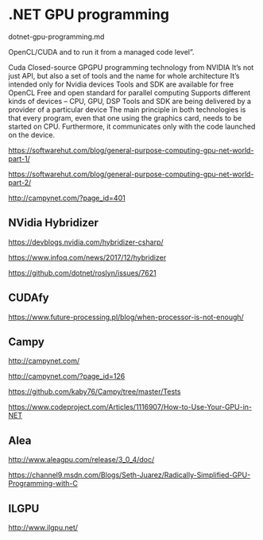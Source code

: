 # .NET GPU programming

dotnet-gpu-programming.md 

OpenCL/CUDA and to run it from a managed code level”.

Cuda
Closed-source GPGPU programming technology from NVIDIA
It’s not just API, but also a set of tools and the name for whole architecture
It’s intended only for Nvidia devices
Tools and SDK are available for free
OpenCL
Free and open standard for parallel computing
Supports different kinds of devices – CPU, GPU, DSP
Tools and SDK are being delivered by a provider of a particular device
The main principle in both technologies is that every program, even that one using the graphics card, needs to be started on CPU. Furthermore, it communicates only with the code launched on the device.

https://softwarehut.com/blog/general-purpose-computing-gpu-net-world-part-1/

https://softwarehut.com/blog/general-purpose-computing-gpu-net-world-part-2/

http://campynet.com/?page_id=401


## NVidia Hybridizer

https://devblogs.nvidia.com/hybridizer-csharp/

https://www.infoq.com/news/2017/12/hybridizer

https://github.com/dotnet/roslyn/issues/7621

## CUDAfy

https://www.future-processing.pl/blog/when-processor-is-not-enough/

## Campy

http://campynet.com/

http://campynet.com/?page_id=126

https://github.com/kaby76/Campy/tree/master/Tests

https://www.codeproject.com/Articles/1116907/How-to-Use-Your-GPU-in-NET

## Alea

http://www.aleagpu.com/release/3_0_4/doc/

https://channel9.msdn.com/Blogs/Seth-Juarez/Radically-Simplified-GPU-Programming-with-C

## ILGPU

http://www.ilgpu.net/
